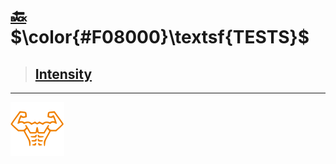# [:back:][back] $\color{#F08000}\textsf{TESTS}$

> ## [Intensity](intensity.md "Intensity test")

---

[![abs](../icons/six_pack_little.svg)](../training-1.md "Training 1")

<!-- predefined -->
[back]: ../training-1.md "Training 1"
